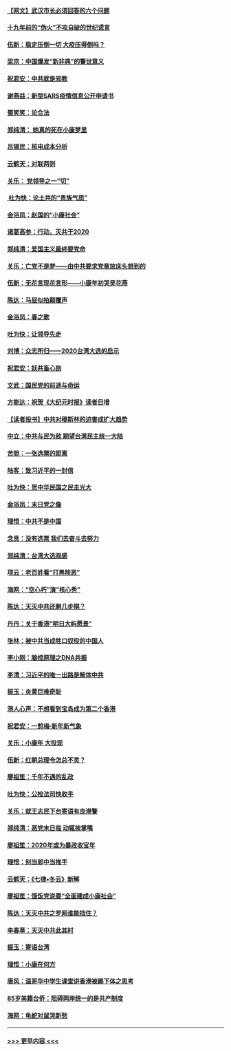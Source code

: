 #### [【网文】武汉市长必须回答的六个问题](../pages/nsc993/n11813848.md?t=01231031) 
#### [十九年前的“伪火”不攻自破的世纪谎言](../pages/nsc993/n11813238.md?t=01231031) 
#### [伍新：稳定压倒一切 大疫压得倒吗？](../pages/nsc993/n11812634.md?t=01231031) 
#### [梁京：中国爆发“新非典”的警世意义](../pages/nsc993/n11812554.md?t=01231031) 
#### [祝君安：中共就是邪教](../pages/nsc993/n11812431.md?t=01231031) 
#### [谢燕益：新型SARS疫情信息公开申请书](../pages/nsc993/n11808840.md?t=01231031) 
#### [蜀笑笑：论合法](../pages/nsc993/n11808064.md?t=01231031) 
#### [郑纯清： 她真的死在小康梦里](../pages/nsc993/n11806623.md?t=01231031) 
#### [吕锡民：核电成本分析](../pages/nsc993/n11806284.md?t=01231031) 
#### [云鹤天：对联两则](../pages/nsc993/n11805957.md?t=01231031) 
#### [关乐： 党领导之一“切”](../pages/nsc993/n11804505.md?t=01231031) 
#### [ 吐为快：论土共的“贵族气质”](../pages/nsc993/n11804490.md?t=01231031) 
#### [金浴凤：赵国的“小康社会”](../pages/nsc993/n11804452.md?t=01231031) 
#### [诸葛高参：行动，灭共于2020](../pages/nsc993/n11804120.md?t=01231031) 
#### [郑纯清：爱国主义最终要党命](../pages/nsc993/n11802197.md?t=01231031) 
#### [关乐：亡党不是梦——由中共要求党章放床头想到的](../pages/nsc993/n11802156.md?t=01231031) 
#### [伍新：无花言现花言形——小康年初哭吴花燕](../pages/nsc993/n11800044.md?t=01231031) 
#### [陈达：马屁似拍颠覆声](../pages/nsc993/n11800010.md?t=01231031) 
#### [金浴凤：春之歌](../pages/nsc993/n11797687.md?t=01231031) 
#### [吐为快：让领导先走](../pages/nsc993/n11797512.md?t=01231031) 
#### [刘博：众志所归——2020台湾大选的启示](../pages/nsc993/n11796878.md?t=01231031) 
#### [祝君安：妖共畜心剖](../pages/nsc993/n11794273.md?t=01231031) 
#### [文武：国民党的前途与命运](../pages/nsc993/n11794198.md?t=01231031) 
#### [方能达：祝贺《大纪元时报》读者日增](../pages/nsc993/n11793807.md?t=01231031) 
#### [【读者投书】中共对穆斯林的迫害成扩大趋势](../pages/nsc993/n11791371.md?t=01231031) 
#### [中立：中共与民为敌 期望台湾民主统一大陆](../pages/nsc993/n11790392.md?t=01231031) 
#### [苦胆：一张选票的距离](../pages/nsc993/n11788914.md?t=01231031) 
#### [陆客：致习近平的一封信](../pages/nsc993/n11788867.md?t=01231031) 
#### [吐为快：贺中华民国之民主光大](../pages/nsc993/n11788618.md?t=01231031) 
#### [金浴凤：末日党之像](../pages/nsc993/n11787475.md?t=01231031) 
#### [理悟：中共不是中国](../pages/nsc993/n11787463.md?t=01231031) 
#### [念贲：没有选票  我们去奋斗去努力](../pages/nsc993/n11787398.md?t=01231031) 
#### [郑纯清：台湾大选观感](../pages/nsc993/n11786210.md?t=01231031) 
#### [项云：老百姓看“打黑除恶”](../pages/nsc993/n11785398.md?t=01231031) 
#### [海网：“空心朽”演“核心秀”](../pages/nsc993/n11783874.md?t=01231031) 
#### [陈达：天灭中共还剩几步棋？](../pages/nsc993/n11783719.md?t=01231031) 
#### [丹丹：关于香港“明日大屿愿景”](../pages/nsc993/n11783273.md?t=01231031) 
#### [张林：被中共当成牲口奴役的中国人](../pages/nsc993/n11782397.md?t=01231031) 
#### [李小刚：脑控原理之DNA共振](../pages/nsc993/n11780962.md?t=01231031) 
#### [李清：习近平的唯一出路是解体中共](../pages/nsc993/n11780866.md?t=01231031) 
#### [振玉：炎黄巨难奇耻](../pages/nsc993/n11779632.md?t=01231031) 
#### [港人心声：不想看到宝岛成为第二个香港](../pages/nsc993/n11778817.md?t=01231031) 
#### [祝君安：一剪梅‧新年新气象](../pages/nsc993/n11776340.md?t=01231031) 
#### [关乐：小康年 大役现](../pages/nsc993/n11774213.md?t=01231031) 
#### [伍新：红朝总理令怎总不灵？](../pages/nsc993/n11770813.md?t=01231031) 
#### [廖祖笙：千年不遇的乱政](../pages/nsc993/n11770373.md?t=01231031) 
#### [吐为快：公检法司快收手](../pages/nsc993/n11770359.md?t=01231031) 
#### [关乐：就王志民下台寄语有良港警](../pages/nsc993/n11769903.md?t=01231031) 
#### [郑纯清：恶党末日临 动辄挨掌嘴](../pages/nsc993/n11769356.md?t=01231031) 
#### [廖祖笙：2020年或为暴政收官年](../pages/nsc993/n11768216.md?t=01231031) 
#### [理悟：别当郎中当推手](../pages/nsc993/n11768243.md?t=01231031) 
#### [云鹤天：《七律▪冬云》新解](../pages/nsc993/n11768204.md?t=01231031) 
#### [廖祖笙：饿饭党说要“全面建成小康社会”](../pages/nsc993/n11767482.md?t=01231031) 
#### [陈达：天灭中共之罗网谁能挡住？](../pages/nsc993/n11767465.md?t=01231031) 
#### [李春草：天灭中共此其时](../pages/nsc993/n11767452.md?t=01231031) 
#### [振玉：寄语台湾](../pages/nsc993/n11767432.md?t=01231031) 
#### [理悟：小康在何方](../pages/nsc993/n11767394.md?t=01231031) 
#### [唐风：温哥华中学生课堂讲香港被踢下体之思考](../pages/nsc993/n11766848.md?t=01231031) 
#### [85岁美籍台侨：阻碍两岸统一的是共产制度](../pages/nsc993/n11765043.md?t=01231031) 
#### [海网：龟蛇对鼠哭新愁](../pages/nsc993/n11764895.md?t=01231031) 

----
#### [ >>> 更早内容 <<< ](../indexes/nsc993-earlier.md)
